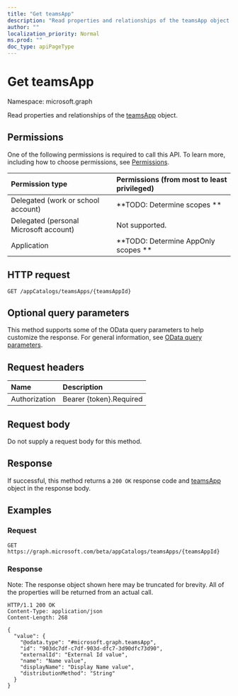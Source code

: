 ```yaml
---
title: "Get teamsApp"
description: "Read properties and relationships of the teamsApp object."
author: ""
localization_priority: Normal
ms.prod: ""
doc_type: apiPageType
---
```


# Get teamsApp

Namespace: microsoft.graph

Read properties and relationships of the [teamsApp](../resources/teamsapp.md) object.

## Permissions
One of the following permissions is required to call this API. To learn more, including how to choose permissions, see [Permissions](/concepts/permissions-reference.md).

|Permission type|Permissions (from most to least privileged)|
|:---|:---|
|Delegated (work or school account)|**TODO: Determine scopes **|
|Delegated (personal Microsoft account)|Not supported.|
|Application|**TODO: Determine AppOnly scopes **|

## HTTP request
<!-- {
  "blockType": "ignored"
}
-->
``` http
GET /appCatalogs/teamsApps/{teamsAppId}
```

## Optional query parameters
This method supports some of the OData query parameters to help customize the response. For general information, see [OData query parameters](/graph/query-parameters).

## Request headers
|Name|Description|
|:---|:---|
|Authorization|Bearer {token}.Required|

## Request body
Do not supply a request body for this method.

## Response
If successful, this method returns a `200 OK` response code and [teamsApp](../resources/teamsapp.md) object in the response body.

## Examples

### Request
<!-- {
  "blockType": "request",
  "name": "get_teamsapp"
}
-->
``` http
GET https://graph.microsoft.com/beta/appCatalogs/teamsApps/{teamsAppId}
```

### Response
Note: The response object shown here may be truncated for brevity. All of the properties will be returned from an actual call.
<!-- {
  "blockType": "response",
  "truncated": true,
  "@odata.type": "microsoft.graph.teamsApp"
}
-->
``` http
HTTP/1.1 200 OK
Content-Type: application/json
Content-Length: 268

{
  "value": {
    "@odata.type": "#microsoft.graph.teamsApp",
    "id": "903dc7df-c7df-903d-dfc7-3d90dfc73d90",
    "externalId": "External Id value",
    "name": "Name value",
    "displayName": "Display Name value",
    "distributionMethod": "String"
  }
}
```

